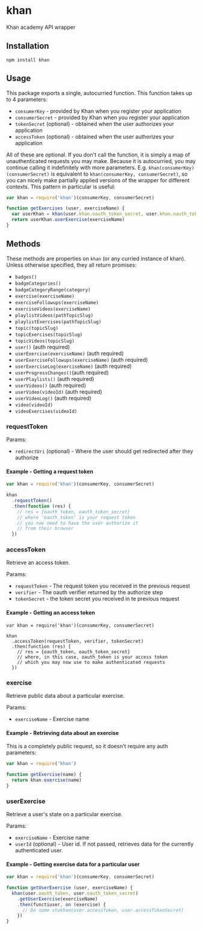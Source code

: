 # khan

Khan academy API wrapper

## Installation

`npm install khan`

## Usage

This package exports a single, autocurried function.  This function takes up to 4 parameters:

* `consumerKey` - provided by Khan when you register your application
* `consumerSecret` - provided by Khan when you register your application
* `tokenSecret` (optional) - obtained when the user authorizes your application
* `accessToken` (optional) - obtained when the user authorizes your application


All of these are optional.  If you don't call the function, it is simply a map of unauthenticated requests you may make.  Because it is autocurried, you may continue calling it indefinitely with more parameters.  E.g. `khan(consumerKey)(consumerSecret)` is equivalent to `khan(consumerKey, consumerSecret)`, so you can nicely make partially applied versions of the wrapper for different contexts.  This pattern in particular is useful:

```javascript
var khan = require('khan')(consumerKey, consumerSecret)

function getExercises (user, exerciseName) {
  var userKhan = khan(user.khan.oauth_token_secret, user.khan.oauth_token)
  return userKhan.userExercise(exerciseName)
}
```

## Methods

These methods are properties on `khan` (or any curried instance of khan).  Unless otherwise specified, they all return promises:

  * `badges()`
  * `badgeCategories()`
  * `badgeCategoryRange(category)`
  * `exercise(exerciseName)`
  * `exerciseFollowups(exerciseName)`
  * `exerciseVideos(exerciseName)`
  * `playlistVideos(pathTopicSlug)`
  * `playlistExercises(pathTopicSlug)`
  * `topic(topicSlug)`
  * `topicExercises(topicSlug)`
  * `topicVideos(topicSlug)`
  * `user()` (auth required)
  * `userExercise(exerciseName)` (auth required)
  * `userExerciseFollowups(exerciseName)` (auth required)
  * `userExerciseLog(exerciseName)` (auth required)
  * `userProgressChanges()`(auth required)
  * `userPlaylists()` (auth required)
  * `userVideos()` (auth required)
  * `userVideo(videoId)` (auth required)
  * `userVideoLog()` (auth required)
  * `video(videoId)`
  * `videoExercises(videoId)`

### requestToken

Params:

  * `redirectUri` (optional) - Where the user should get redirected after they authorize

#### Example - Getting a request token

```javascript
var khan = require('khan')(consumerKey, consumerSecret)

khan
  .requestToken()
  .then(function (res) {
    // res = {oauth_token, oauth_token_secret}
    // where 'oauth_token' is your request token
    // you now need to have the user authorize it
    // from their browser
  })
```


### accessToken

Retrieve an access token.

Params:

  * `requestToken` - The request token you received in the previous request
  * `verifier` - The oauth verifier returned by the authorize step
  * `tokenSecret` - the token secret you received in te previous request

#### Example - Getting an access token

```
var khan = require('khan')(consumerKey, consumerSecret)

khan
  .accessToken(requestToken, verifier, tokenSecret)
  .then(function (res) {
    // res = {oauth_token, oauth_token_secret}
    // where, in this case, oauth_token is your access token
    // which you may now use to make authenticated requests
  })
```

### exercise

Retrieve public data about a particular exercise.

Params:

  * `exerciseName` - Exercise name

#### Example - Retrieving data about an exercise

This is a completely public request, so it doesn't require any auth parameters:

```javascript
var khan = require('khan')

function getExercise(name) {
  return khan.exercise(name)
}
```

### userExercise

Retrieve a user's state on a particular exercise.

Params:

  * `exerciseName` - Exercise name
  * `userId` (optional) - User id.  If not passed, retrieves data for the currently authenticated user.

#### Example - Getting exercise data for a particular user

```javascript
var khan = require('khan')(consumerKey, consumerSecret)

function getUserExercise (user, exerciseName) {
  khan(user.oauth_token, user.oauth_token_secret)
    .getUserExercise(exerciseName)
    .then(functiuser, on (exercise) {
      // Do some stukhan(user.accessToken, user.accessTokenSecret)
    })
}
```
